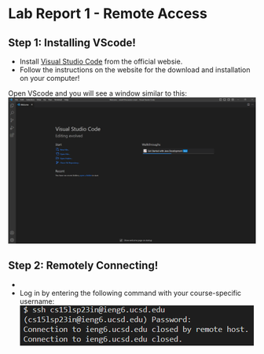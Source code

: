 # Lab Report 1 - Remote Access
## Step 1: Installing VScode!
- Install [Visual Studio Code](https://code.visualstudio.com/) from the official websie.
- Follow the instructions on the website for the download and installation on your computer!

Open VScode and you will see a window similar to this:
![My VScode](lab1-vscode.png)

## Step 2: Remotely Connecting!
- 
- Log in by entering the following command with your course-specific username: 
![Fail](lab1-login.png)

